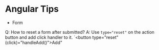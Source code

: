 Angular Tips
=======================


- Form

Q: How to reset a form after submitted?
A: Use `type="reset"` on the action button and add click handler to it. `<button type="reset" (click)="handleAdd()">Add</button>"
